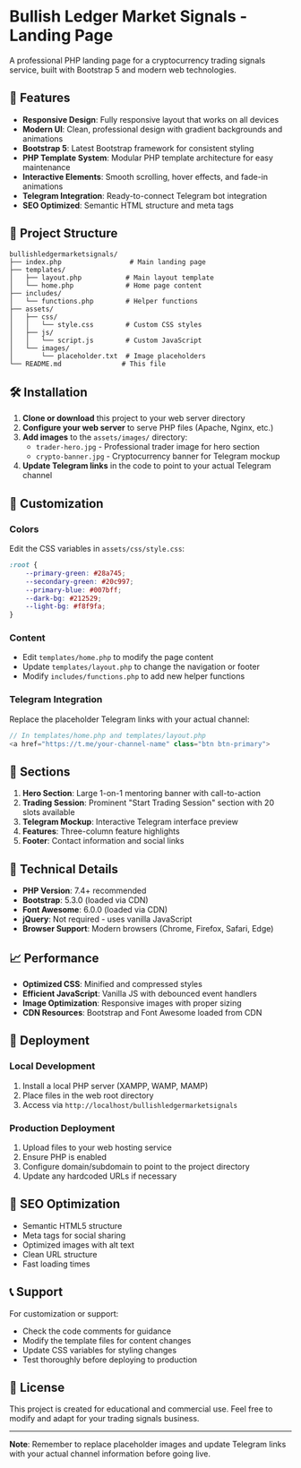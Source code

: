 # Bullish Ledger Market Signals - Landing Page

A professional PHP landing page for a cryptocurrency trading signals service, built with Bootstrap 5 and modern web technologies.

## 🚀 Features

- **Responsive Design**: Fully responsive layout that works on all devices
- **Modern UI**: Clean, professional design with gradient backgrounds and animations
- **Bootstrap 5**: Latest Bootstrap framework for consistent styling
- **PHP Template System**: Modular PHP template architecture for easy maintenance
- **Interactive Elements**: Smooth scrolling, hover effects, and fade-in animations
- **Telegram Integration**: Ready-to-connect Telegram bot integration
- **SEO Optimized**: Semantic HTML structure and meta tags

## 📁 Project Structure

```
bullishledgermarketsignals/
├── index.php                 # Main landing page
├── templates/
│   ├── layout.php           # Main layout template
│   └── home.php             # Home page content
├── includes/
│   └── functions.php        # Helper functions
├── assets/
│   ├── css/
│   │   └── style.css        # Custom CSS styles
│   ├── js/
│   │   └── script.js        # Custom JavaScript
│   └── images/
│       └── placeholder.txt  # Image placeholders
└── README.md               # This file
```

## 🛠️ Installation

1. **Clone or download** this project to your web server directory
2. **Configure your web server** to serve PHP files (Apache, Nginx, etc.)
3. **Add images** to the `assets/images/` directory:
   - `trader-hero.jpg` - Professional trader image for hero section
   - `crypto-banner.jpg` - Cryptocurrency banner for Telegram mockup
4. **Update Telegram links** in the code to point to your actual Telegram channel

## 🎨 Customization

### Colors
Edit the CSS variables in `assets/css/style.css`:
```css
:root {
    --primary-green: #28a745;
    --secondary-green: #20c997;
    --primary-blue: #007bff;
    --dark-bg: #212529;
    --light-bg: #f8f9fa;
}
```

### Content
- Edit `templates/home.php` to modify the page content
- Update `templates/layout.php` to change the navigation or footer
- Modify `includes/functions.php` to add new helper functions

### Telegram Integration
Replace the placeholder Telegram links with your actual channel:
```php
// In templates/home.php and templates/layout.php
<a href="https://t.me/your-channel-name" class="btn btn-primary">
```

## 📱 Sections

1. **Hero Section**: Large 1-on-1 mentoring banner with call-to-action
2. **Trading Session**: Prominent "Start Trading Session" section with 20 slots available
3. **Telegram Mockup**: Interactive Telegram interface preview
4. **Features**: Three-column feature highlights
5. **Footer**: Contact information and social links

## 🔧 Technical Details

- **PHP Version**: 7.4+ recommended
- **Bootstrap**: 5.3.0 (loaded via CDN)
- **Font Awesome**: 6.0.0 (loaded via CDN)
- **jQuery**: Not required - uses vanilla JavaScript
- **Browser Support**: Modern browsers (Chrome, Firefox, Safari, Edge)

## 📈 Performance

- **Optimized CSS**: Minified and compressed styles
- **Efficient JavaScript**: Vanilla JS with debounced event handlers
- **Image Optimization**: Responsive images with proper sizing
- **CDN Resources**: Bootstrap and Font Awesome loaded from CDN

## 🚀 Deployment

### Local Development
1. Install a local PHP server (XAMPP, WAMP, MAMP)
2. Place files in the web root directory
3. Access via `http://localhost/bullishledgermarketsignals`

### Production Deployment
1. Upload files to your web hosting service
2. Ensure PHP is enabled
3. Configure domain/subdomain to point to the project directory
4. Update any hardcoded URLs if necessary

## 🎯 SEO Optimization

- Semantic HTML5 structure
- Meta tags for social sharing
- Optimized images with alt text
- Clean URL structure
- Fast loading times

## 📞 Support

For customization or support:
- Check the code comments for guidance
- Modify the template files for content changes
- Update CSS variables for styling changes
- Test thoroughly before deploying to production

## 📄 License

This project is created for educational and commercial use. Feel free to modify and adapt for your trading signals business.

---

**Note**: Remember to replace placeholder images and update Telegram links with your actual channel information before going live. 